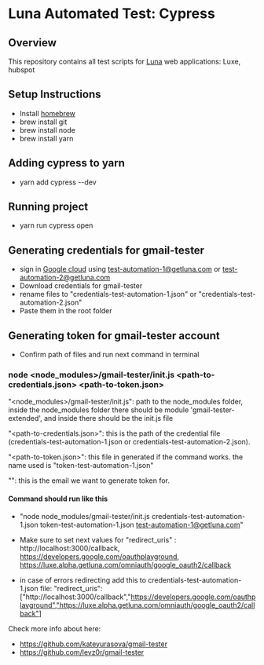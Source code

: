 # Luna Automated Test: Cypress

## Overview
This repository contains all test scripts for  [Luna](https://www.getluna.com) web applications: Luxe, hubspot

## Setup Instructions 

- Install [homebrew](https://brew.sh/index_es)
-  brew install git
-  brew install node
-  brew install yarn

## Adding cypress to yarn
- yarn add cypress --dev

## Running project
- yarn run cypress open

## Generating credentials for gmail-tester
- sign in [Google cloud](https://console.cloud.google.com/apis/credentials) using test-automation-1@getluna.com or test-automation-2@getluna.com 
- Download credentials for gmail-tester
- rename files to "credentials-test-automation-1.json" or "credentials-test-automation-2.json"
- Paste them in the root folder

## Generating token for gmail-tester account
- Confirm path of files and run next command in terminal

### node <node_modules>/gmail-tester/init.js <path-to-credentials.json> <path-to-token.json> <target-email>


"<node_modules>/gmail-tester/init.js": path to the  node_modules folder, inside the node_modules folder there should be module 'gmail-tester-extended', and inside there should be the init.js file

"<path-to-credentials.json>": this is the path of the credential file (credentials-test-automation-1.json or credentials-test-automation-2.json). 

"<path-to-token.json>": this file in generated if the command works. the name used is "token-test-automation-1.json"

"<target-email>": this is the email we want to generate token for.

#### Command should run like this

- "node node_modules/gmail-tester/init.js credentials-test-automation-1.json token-test-automation-1.json test-automation-1@getluna.com"

- Make sure to set next values for "redirect_uris" : http://localhost:3000/callback, https://developers.google.com/oauthplayground, https://luxe.alpha.getluna.com/omniauth/google_oauth2/callback

- in case of errors redirecting add this to credentials-test-automation-1.json file: "redirect_uris":["http://localhost:3000/callback","https://developers.google.com/oauthplayground","https://luxe.alpha.getluna.com/omniauth/google_oauth2/callback"]


Check more info about here:
- https://github.com/kateyurasova/gmail-tester
- https://github.com/levz0r/gmail-tester